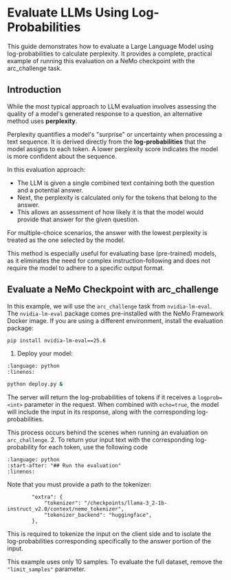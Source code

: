 # Evaluate LLMs Using Log-Probabilities

This guide demonstrates how to evaluate a Large Language Model using log-probabilities to calculate perplexity. It provides a complete, practical example of running this evaluation on a NeMo checkpoint with the arc_challenge task.
## Introduction

While the most typical approach to LLM evaluation involves assessing the quality of a model's generated response to a question, an alternative method uses **perplexity**.

Perplexity quantifies a model's "surprise" or uncertainty when processing a text sequence. It is derived directly from the **log-probabilities** that the model assigns to each token. A lower perplexity score indicates the model is more confident about the sequence.

In this evaluation approach:
* The LLM is given a single combined text containing both the question and a potential answer.
* Next, the perplexity is calculated only for the tokens that belong to the answer.
* This allows an assessment of how likely it is that the model would provide that answer for the given question.

For multiple-choice scenarios, the answer with the lowest perplexity is treated as the one selected by the model.

This method is especially useful for evaluating base (pre-trained) models, as it eliminates the need for complex instruction-following and does not require the model to adhere to a specific output format.

## Evaluate a NeMo Checkpoint with arc_challenge

In this example, we will use the `arc_challenge` task from `nvidia-lm-eval`. The `nvidia-lm-eval` package comes pre-installed with the NeMo Framework Docker image. If you are using a different environment, install the evaluation package:
```bash
pip install nvidia-lm-eval==25.6
```

1. Deploy your model:
```{literalinclude} ../scripts/snippets/deploy.py
:language: python
:linenos:
```

```bash
python deploy.py &
```
The server will return the log-probabilities of tokens if it receives a `logprob=<int>` parameter in the request.
When combined with `echo=true`, the model will include the input in its response, along with the corresponding log-probabilities.

This process occurs behind the scenes when running an evaluation on `arc_challenge`.
2. To return your input text with the corresponding log-probability for each token, use the following code

```{literalinclude} ../scripts/snippets/arc_challenge.py
:language: python
:start-after: "## Run the evaluation"
:linenos:
```

Note that you must provide a path to the tokenizer:
```
        "extra": {
            "tokenizer": "/checkpoints/llama-3_2-1b-instruct_v2.0/context/nemo_tokenizer",
            "tokenizer_backend": "huggingface",
        },
```

This is required to tokenize the input on the client side and to isolate the log-probabilities corresponding specifically to the answer portion of the input.

This example uses only 10 samples.
To evaluate the full dataset, remove the `"limit_samples"` parameter.
